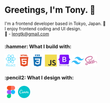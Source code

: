 <head>
<link rel="stylesheet" href="https://cdn.jsdelivr.net/gh/devicons/devicon@latest/devicon.min.css">
</head>

<h1>Greetings, I'm Tony. 👋</h1>

I'm a frontend developer based in Tokyo, Japan. :japan:
<br>
I enjoy frontend coding and UI design.
<br>
:email: - <a href="mailto:lengtk@gmail.com">lengtk@gmail.com</a>

<h3>:hammer: What I build with:</h3>
<div display=flex>
  <img width=40 height=40 src=https://github.com/devicons/devicon/blob/master/icons/react/react-original-wordmark.svg>
  <img width=40 height=40 src=https://github.com/devicons/devicon/blob/master/icons/html5/html5-plain-wordmark.svg>
  <img width=40 height=40 src=https://github.com/devicons/devicon/blob/master/icons/css3/css3-plain-wordmark.svg>
  <img width=40 height=40 src=https://github.com/devicons/devicon/blob/master/icons/javascript/javascript-original.svg>
  <img width=40 height=40 src=https://github.com/devicons/devicon/blob/master/icons/bootstrap/bootstrap-original-wordmark.svg>
  <img width=40 height=40 src=https://github.com/devicons/devicon/blob/master/icons/tailwindcss/tailwindcss-plain.svg>
  <img width=40 height=40 src=https://github.com/devicons/devicon/blob/master/icons/sass/sass-original.svg>
<div>
<h3>:pencil2: What I design with:</h3>
  <div display=flex>
  <img width=40 height=40 src=https://github.com/devicons/devicon/blob/master/icons/figma/figma-original.svg>
  <img width=40 height=40 src=https://github.com/devicons/devicon/blob/master/icons/canva/canva-original.svg>
<div>
<!--
**Tony-Leng/Tony-Leng** is a ✨ _special_ ✨ repository because its `README.md` (this file) appears on your GitHub profile.

Here are some ideas to get you started:

- 🔭 I’m currently working on ...
- 🌱 I’m currently learning ...
- 👯 I’m looking to collaborate on ...
- 🤔 I’m looking for help with ...
- 💬 Ask me about ...
- 📫 How to reach me: ...
- 😄 Pronouns: ...
- ⚡ Fun fact: ...
-->
